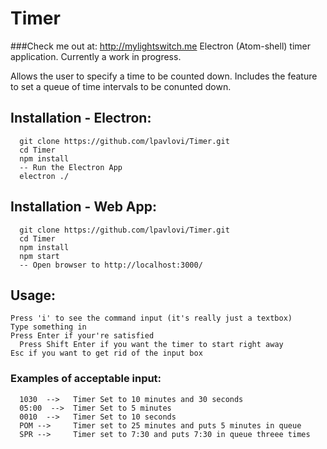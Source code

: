 # Timer
###Check me out at: http://mylightswitch.me
Electron (Atom-shell) timer application. Currently a work in progress.

Allows the user to specify a time to be counted down.
Includes the feature to set a queue of time intervals to be conunted down.

## Installation - Electron:
```
  git clone https://github.com/lpavlovi/Timer.git
  cd Timer
  npm install
  -- Run the Electron App
  electron ./
```
## Installation - Web App:
```
  git clone https://github.com/lpavlovi/Timer.git
  cd Timer
  npm install
  npm start
  -- Open browser to http://localhost:3000/
```

## Usage:
```
Press 'i' to see the command input (it's really just a textbox)
Type something in
Press Enter if your're satisfied
  Press Shift Enter if you want the timer to start right away
Esc if you want to get rid of the input box

```
###  Examples of acceptable input:
```
  1030  -->   Timer Set to 10 minutes and 30 seconds
  05:00  -->  Timer Set to 5 minutes
  0010  -->   Timer Set to 10 seconds
  POM -->     Timer set to 25 minutes and puts 5 minutes in queue
  SPR -->     Timer set to 7:30 and puts 7:30 in queue threee times
```
